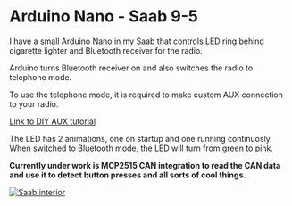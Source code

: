 # Arduino Nano - Saab 9-5

I have a small Arduino Nano in my Saab that controls LED ring behind cigarette lighter and Bluetooth receiver for the radio.  

Arduino turns Bluetooth receiver on and also switches the radio to telephone mode.  

To use the telephone mode, it is required to make custom AUX connection to your radio.  

[Link to DIY AUX tutorial](http://saabworld.net/showthread.php?t=28000)  

The LED has 2 animations, one on startup and one running continuosly.  
When switched to Bluetooth mode, the LED will turn from green to pink.

**Currently under work is MCP2515 CAN integration to read the CAN data and use it to detect button presses and all sorts of cool 
things.**

[![Saab interior](http://img.youtube.com/vi/0LvEN18u2Zs/0.jpg)](http://www.youtube.com/watch?v=0LvEN18u2Zs "Saab bluetooth")
